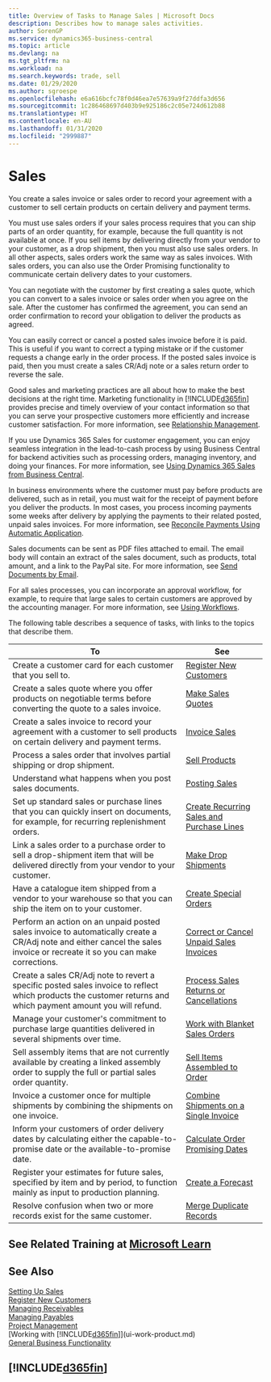 ```yaml
---
title: Overview of Tasks to Manage Sales | Microsoft Docs
description: Describes how to manage sales activities.
author: SorenGP
ms.service: dynamics365-business-central
ms.topic: article
ms.devlang: na
ms.tgt_pltfrm: na
ms.workload: na
ms.search.keywords: trade, sell
ms.date: 01/29/2020
ms.author: sgroespe
ms.openlocfilehash: e6a616bcfc78f0d46ea7e57639a9f27ddfa3d656
ms.sourcegitcommit: 1c286468697d403b9e925186c2c05e724d612b88
ms.translationtype: HT
ms.contentlocale: en-AU
ms.lasthandoff: 01/31/2020
ms.locfileid: "2999887"
---
```

# <a name="sales"></a>Sales
You create a sales invoice or sales order to record your agreement with a customer to sell certain products on certain delivery and payment terms.

You must use sales orders if your sales process requires that you can ship parts of an order quantity, for example, because the full quantity is not available at once. If you sell items by delivering directly from your vendor to your customer, as a drop shipment, then you must also use sales orders. In all other aspects, sales orders work the same way as sales invoices. With sales orders, you can also use the Order Promising functionality to communicate certain delivery dates to your customers.  

You can negotiate with the customer by first creating a sales quote, which you can convert to a sales invoice or sales order when you agree on the sale. After the customer has confirmed the agreement, you can send an order confirmation to record your obligation to deliver the products as agreed.

You can easily correct or cancel a posted sales invoice before it is paid. This is useful if you want to correct a typing mistake or if the customer requests a change early in the order process. If the posted sales invoice is paid, then you must create a sales CR/Adj note or a sales return order to reverse the sale.

Good sales and marketing practices are all about how to make the best decisions at the right time. Marketing functionality in [!INCLUDE[d365fin](includes/d365fin_md.md)] provides precise and timely overview of your contact information so that you can serve your prospective customers more efficiently and increase customer satisfaction. For more information, see [Relationship Management](marketing-relationship-management.md).

If you use Dynamics 365 Sales for customer engagement, you can enjoy seamless integration in the lead-to-cash process by using Business Central for backend activities such as processing orders, managing inventory, and doing your finances. For more information, see [Using Dynamics 365 Sales from Business Central](marketing-integrate-dynamicscrm.md).

In business environments where the customer must pay before products are delivered, such as in retail, you must wait for the receipt of payment before you deliver the products. In most cases, you process incoming payments some weeks after delivery by applying the payments to their related posted, unpaid sales invoices. For more information, see [Reconcile Payments Using Automatic Application](receivables-how-reconcile-payments-auto-application.md).

Sales documents can be sent as PDF files attached to email. The email body will contain an extract of the sales document, such as products, total amount, and a link to the PayPal site. For more information, see [Send Documents by Email](ui-how-send-documents-email.md).

For all sales processes, you can incorporate an approval workflow, for example, to require that large sales to certain customers are approved by the accounting manager. For more information, see [Using Workflows](across-use-workflows.md).

The following table describes a sequence of tasks, with links to the topics that describe them.

| To | See |
| --- | --- |
|Create a customer card for each customer that you sell to.|[Register New Customers](sales-how-register-new-customers.md)|
| Create a sales quote where you offer products on negotiable terms before converting the quote to a sales invoice. |[Make Sales Quotes](sales-how-make-offers.md) |
| Create a sales invoice to record your agreement with a customer to sell products on certain delivery and payment terms. |[Invoice Sales](sales-how-invoice-sales.md) |
| Process a sales order that involves partial shipping or drop shipment. |[Sell Products](sales-how-sell-products.md) |
|Understand what happens when you post sales documents.|[Posting Sales](ui-post-sales.md)|
|Set up standard sales or purchase lines that you can quickly insert on documents, for example, for recurring replenishment orders.|[Create Recurring Sales and Purchase Lines](sales-how-work-standard-lines.md)|  
| Link a sales order to a purchase order to sell a drop-shipment item that will be delivered directly from your vendor to your customer. |[Make Drop Shipments](sales-how-drop-shipment.md) |
|Have a catalogue item shipped from a vendor to your warehouse so that you can ship the item on to your customer.|[Create Special Orders](sales-how-to-create-special-orders.md)|
| Perform an action on an unpaid posted sales invoice to automatically create a CR/Adj note and either cancel the sales invoice or recreate it so you can make corrections. |[Correct or Cancel Unpaid Sales Invoices](sales-how-correct-cancel-sales-invoice.md) |
| Create a sales CR/Adj note to revert a specific posted sales invoice to reflect which products the customer returns and which payment amount you will refund. |[Process Sales Returns or Cancellations](sales-how-process-sales-returns-cancellations.md) |
|Manage your customer's commitment to purchase large quantities delivered in several shipments over time.|[Work with Blanket Sales Orders](sales-how-to-create-blanket-sales-orders.md)|
|Sell assembly items that are not currently available by creating a linked assembly order to supply the full or partial sales order quantity.|[Sell Items Assembled to Order](assembly-how-to-sell-items-assembled-to-order.md)|
|Invoice a customer once for multiple shipments by combining the shipments on one invoice.|[Combine Shipments on a Single Invoice](sales-how-to-combine-shipments-on-a-single-invoice.md)|
|Inform your customers of order delivery dates by calculating either the capable-to-promise date or the available-to-promise date.|[Calculate Order Promising Dates](sales-how-to-calculate-order-promising-dates.md)|
|Register your estimates for future sales, specified by item and by period, to function mainly as input to production planning.|[Create a Forecast](production-how-to-create-a-forecast.md)|
|Resolve confusion when two or more records exist for the same customer.|[Merge Duplicate Records](sales-how-merge-duplicate-records.md)|

## <a name="see-related-training-at-microsoft-learnlearnpathssell-items-services-dynamics-365-business-central"></a>See Related Training at [Microsoft Learn](/learn/paths/sell-items-services-dynamics-365-business-central/)

## <a name="see-also"></a>See Also
[Setting Up Sales](sales-setup-sales.md)  
[Register New Customers](sales-how-register-new-customers.md)  
[Managing Receivables](receivables-manage-receivables.md)  
[Managing Payables](payables-manage-payables.md)  
[Project Management](projects-manage-projects.md)    
[Working with [!INCLUDE[d365fin](includes/d365fin_md.md)]](ui-work-product.md)  
[General Business Functionality](ui-across-business-areas.md)

## [!INCLUDE[d365fin](includes/free_trial_md.md)]  
